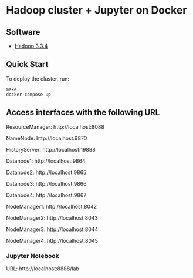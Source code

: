# Hadoop cluster + Jupyter on Docker

## Software

* [Hadoop 3.3.4](https://hadoop.apache.org/)


## Quick Start

To deploy the cluster, run:
```
make
docker-compose up
```

## Access interfaces with the following URL

ResourceManager: http://localhost:8088

NameNode: http://localhost:9870

HistoryServer: http://localhost:19888

Datanode1: http://localhost:9864

Datanode2: http://localhost:9865

Datanode3: http://localhost:9866

Datanode4: http://localhost:9867

NodeManager1: http://localhost:8042

NodeManager2: http://localhost:8043

NodeManager3: http://localhost:8044

NodeManager4: http://localhost:8045

### Jupyter Notebook
URL: http://localhost:8888/lab
